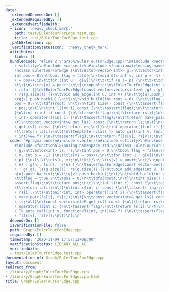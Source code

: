 ```yaml
---
data:
  _extendedDependsOn: []
  _extendedRequiredBy: []
  _extendedVerifiedWith:
  - icon: ':heavy_check_mark:'
    path: test/EulerTourForEdge.test.cpp
    title: test/EulerTourForEdge.test.cpp
  _pathExtension: cpp
  _verificationStatusIcon: ':heavy_check_mark:'
  attributes:
    links: []
  bundledCode: "#line 2 \"Graph/EulerTourForEdge.cpp\"\n#include <vector>\n#include\
    \ <utility>\n#include <cassert>\n#include <functional>\nusing namespace std;\n\
    \nclass EulerTourForEdge {\n\tvector<vector<int>> g;\n\tvector<int> ls, rs;\n\t\
    int pos = 0;\n\tbool flag = false;\n\tvoid dfs(int v, int p = -1) {\n\t\tls[v]\
    \ = pos++;\n\t\tfor (int u : g[v])\n\t\t\tif (u != p) {\n\t\t\t\tdfs(u, v);\n\t\
    \t\t}\n\t\trs[v] = pos++;\n\t}\n\npublic:\n\tEulerTourForEdge(int n) : g(n), ls(n),\
    \ rs(n) {}\n\tEulerTourForEdge(const vector<vector<int>>& _g) : g(_g), ls(g.size()),\
    \ rs(g.size()) {}\n\tvoid add_edge(int u, int v) {\n\t\tg[u].push_back(v);\n\t\
    \tg[v].push_back(u);\n\t}\n\tvoid build(int root = 0) {\n\t\tflag = true;\n\t\t\
    pos = 0;\n\t\tdfs(root);\n\t}\n\tint size() const {\n\t\tassert(flag);\n\t\treturn\
    \ pos;\n\t}\n\tint l(int i) const {\n\t\tassert(flag);\n\t\treturn ls[i];\n\t\
    }\n\tint r(int i) const {\n\t\tassert(flag);\n\t\treturn rs[i];\n\t}\n\tpair<int,\
    \ int> operator()(int i) {\n\t\tassert(flag);\n\t\treturn make_pair(ls[i], rs[i]);\n\
    \t}\n\tconst vector<int>& get_ls() const {\n\t\treturn ls;\n\t}\n\tconst vector<int>&\
    \ get_rs() const {\n\t\treturn rs;\n\t}\n\tint operator[](int i) {\n\t\tassert(flag);\n\
    \t\treturn ls[i];\n\t}\n\ttemplate <class T> auto call(int v, function<T(int,\
    \ int)>&& f) {\n\t\tassert(flag);\n\t\treturn f(ls[v], rs[v]);\n\t}\n};\n"
  code: "#pragma once\n#include <vector>\n#include <utility>\n#include <cassert>\n\
    #include <functional>\nusing namespace std;\n\nclass EulerTourForEdge {\n\tvector<vector<int>>\
    \ g;\n\tvector<int> ls, rs;\n\tint pos = 0;\n\tbool flag = false;\n\tvoid dfs(int\
    \ v, int p = -1) {\n\t\tls[v] = pos++;\n\t\tfor (int u : g[v])\n\t\t\tif (u !=\
    \ p) {\n\t\t\t\tdfs(u, v);\n\t\t\t}\n\t\trs[v] = pos++;\n\t}\n\npublic:\n\tEulerTourForEdge(int\
    \ n) : g(n), ls(n), rs(n) {}\n\tEulerTourForEdge(const vector<vector<int>>& _g)\
    \ : g(_g), ls(g.size()), rs(g.size()) {}\n\tvoid add_edge(int u, int v) {\n\t\t\
    g[u].push_back(v);\n\t\tg[v].push_back(u);\n\t}\n\tvoid build(int root = 0) {\n\
    \t\tflag = true;\n\t\tpos = 0;\n\t\tdfs(root);\n\t}\n\tint size() const {\n\t\t\
    assert(flag);\n\t\treturn pos;\n\t}\n\tint l(int i) const {\n\t\tassert(flag);\n\
    \t\treturn ls[i];\n\t}\n\tint r(int i) const {\n\t\tassert(flag);\n\t\treturn\
    \ rs[i];\n\t}\n\tpair<int, int> operator()(int i) {\n\t\tassert(flag);\n\t\treturn\
    \ make_pair(ls[i], rs[i]);\n\t}\n\tconst vector<int>& get_ls() const {\n\t\treturn\
    \ ls;\n\t}\n\tconst vector<int>& get_rs() const {\n\t\treturn rs;\n\t}\n\tint\
    \ operator[](int i) {\n\t\tassert(flag);\n\t\treturn ls[i];\n\t}\n\ttemplate <class\
    \ T> auto call(int v, function<T(int, int)>&& f) {\n\t\tassert(flag);\n\t\treturn\
    \ f(ls[v], rs[v]);\n\t}\n};\n"
  dependsOn: []
  isVerificationFile: false
  path: Graph/EulerTourForEdge.cpp
  requiredBy: []
  timestamp: '2020-11-04 17:57:12+09:00'
  verificationStatus: LIBRARY_ALL_AC
  verifiedWith:
  - test/EulerTourForEdge.test.cpp
documentation_of: Graph/EulerTourForEdge.cpp
layout: document
redirect_from:
- /library/Graph/EulerTourForEdge.cpp
- /library/Graph/EulerTourForEdge.cpp.html
title: Graph/EulerTourForEdge.cpp
---
```

